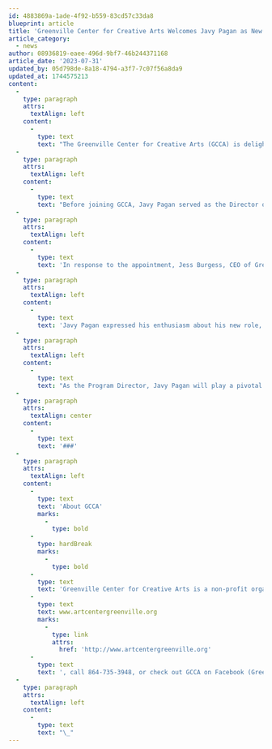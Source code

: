 ```yaml
---
id: 4883869a-1ade-4f92-b559-83cd57c33da8
blueprint: article
title: 'Greenville Center for Creative Arts Welcomes Javy Pagan as New Program Director'
article_category:
  - news
author: 08936819-eaee-496d-9bf7-46b244371168
article_date: '2023-07-31'
updated_by: 05d798de-8a18-4794-a3f7-7c07f56a8da9
updated_at: 1744575213
content:
  -
    type: paragraph
    attrs:
      textAlign: left
    content:
      -
        type: text
        text: "The Greenville Center for Creative Arts (GCCA) is delighted to announce the appointment of Javy Pagan as the new Program Director. With an impressive background in program creation, implementation, community engagement, and fundraising, Javy's expertise is set to propel GCCA's programming initiatives to new heights."
  -
    type: paragraph
    attrs:
      textAlign: left
    content:
      -
        type: text
        text: "Before joining GCCA, Javy Pagan served as the Director of Museum Experience at the Children's Museum of the Upstate. His remarkable accomplishments and dedication in the cultural sector have earned him a reputation as an influential leader with a passion for promoting creativity and the arts in the community. Javy is also a highly engaged and active member of the local Greenville theatre community."
  -
    type: paragraph
    attrs:
      textAlign: left
    content:
      -
        type: text
        text: 'In response to the appointment, Jess Burgess, CEO of Greenville Center for Creative Arts, commented, "We are thrilled to welcome Javy Pagan to our GCCA family as the new Program Director. With his wealth of experience and visionary approach to program development, we are excited to witness our initiatives flourish and make an even greater impact on the artistic landscape of the upstate region."'
  -
    type: paragraph
    attrs:
      textAlign: left
    content:
      -
        type: text
        text: 'Javy Pagan expressed his enthusiasm about his new role, stating, "I am excited to bring my experience in program creation, implementation, community engagement, and fundraising to the role of Programs Director at GCCA. I am humbled to be joining a team of incredible arts administrators, and I am committed to working with them for the betterment of the upstate community."'
  -
    type: paragraph
    attrs:
      textAlign: left
    content:
      -
        type: text
        text: "As the Program Director, Javy Pagan will play a pivotal role in shaping the future of GCCA's arts programs, fostering creativity, and expanding outreach efforts to ensure the organization continues to thrive as a leading hub for artistic expression in Greenville and beyond."
  -
    type: paragraph
    attrs:
      textAlign: center
    content:
      -
        type: text
        text: '###'
  -
    type: paragraph
    attrs:
      textAlign: left
    content:
      -
        type: text
        text: 'About GCCA'
        marks:
          -
            type: bold
      -
        type: hardBreak
        marks:
          -
            type: bold
      -
        type: text
        text: 'Greenville Center for Creative Arts is a non-profit organization that aims to enrich the cultural fabric of the community through visual arts promotion, education, and inspiration. For more information, visit '
      -
        type: text
        text: www.artcentergreenville.org
        marks:
          -
            type: link
            attrs:
              href: 'http://www.artcentergreenville.org'
      -
        type: text
        text: ', call 864-735-3948, or check out GCCA on Facebook (Greenville Center for Creative Arts) & Instagram (@artcentergvl).'
  -
    type: paragraph
    attrs:
      textAlign: left
    content:
      -
        type: text
        text: "\_"
---
```

